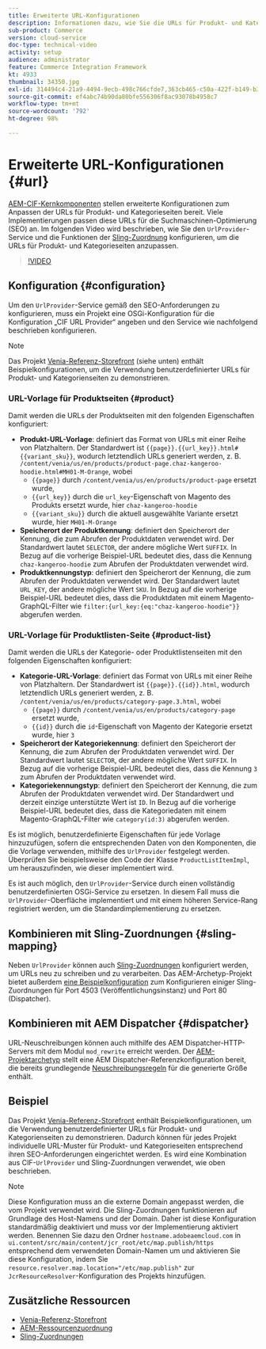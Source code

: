 ```yaml
---
title: Erweiterte URL-Konfigurationen
description: Informationen dazu, wie Sie die URLs für Produkt- und Kategorien-Seiten anpassen. Dies ermöglicht es, dass Implementierungen URLs für Suchmaschinen optimieren und ihr Auffinden fördern.
sub-product: Commerce
version: cloud-service
doc-type: technical-video
activity: setup
audience: administrator
feature: Commerce Integration Framework
kt: 4933
thumbnail: 34350.jpg
exl-id: 314494c4-21a9-4494-9ecb-498c766cfde7,363cb465-c50a-422f-b149-b3f41c2ebc0f
source-git-commit: ef4abc74b90da80bfe556306f8ac93078b4958c7
workflow-type: tm+mt
source-wordcount: '792'
ht-degree: 98%

---
```


# Erweiterte URL-Konfigurationen {#url}

[AEM-CIF-Kernkomponenten](https://github.com/adobe/aem-core-cif-components) stellen erweiterte Konfigurationen zum Anpassen der URLs für Produkt- und Kategorieseiten bereit. Viele Implementierungen passen diese URLs für die Suchmaschinen-Optimierung (SEO) an.  Im folgenden Video wird beschrieben, wie Sie den `UrlProvider`-Service und die Funktionen der [Sling-Zuordnung](https://sling.apache.org/documentation/the-sling-engine/mappings-for-resource-resolution.html) konfigurieren, um die URLs für Produkt- und Kategorieseiten anzupassen.

>[!VIDEO](https://video.tv.adobe.com/v/34350/?quality=12)

## Konfiguration {#configuration}

Um den `UrlProvider`-Service gemäß den SEO-Anforderungen zu konfigurieren, muss ein Projekt eine OSGi-Konfiguration für die Konfiguration „CIF URL Provider“ angeben und den Service wie nachfolgend beschrieben konfigurieren.

>[!NOTE]
>
> Das Projekt [Venia-Referenz-Storefront](https://github.com/adobe/aem-cif-guides-venia) (siehe unten) enthält Beispielkonfigurationen, um die Verwendung benutzerdefinierter URLs für Produkt- und Kategorienseiten zu demonstrieren.

### URL-Vorlage für Produktseiten {#product}

Damit werden die URLs der Produktseiten mit den folgenden Eigenschaften konfiguriert:

* **Produkt-URL-Vorlage**: definiert das Format von URLs mit einer Reihe von Platzhaltern. Der Standardwert ist `{{page}}.{{url_key}}.html#{{variant_sku}}`, wodurch letztendlich URLs generiert werden, z. B. `/content/venia/us/en/products/product-page.chaz-kangeroo-hoodie.html#MH01-M-Orange`, wobei
   * `{{page}}` durch `/content/venia/us/en/products/product-page` ersetzt wurde,
   * `{{url_key}}` durch die `url_key`-Eigenschaft von Magento des Produkts ersetzt wurde, hier `chaz-kangeroo-hoodie`
   * `{{variant_sku}}` durch die aktuell ausgewählte Variante ersetzt wurde, hier `MH01-M-Orange`
* **Speicherort der Produktkennung**: definiert den Speicherort der Kennung, die zum Abrufen der Produktdaten verwendet wird. Der Standardwert lautet `SELECTOR`, der andere mögliche Wert `SUFFIX`. In Bezug auf die vorherige Beispiel-URL bedeutet dies, dass die Kennung `chaz-kangeroo-hoodie` zum Abrufen der Produktdaten verwendet wird.
* **Produktkennungstyp**: definiert den Speicherort der Kennung, die zum Abrufen der Produktdaten verwendet wird. Der Standardwert lautet `URL_KEY`, der andere mögliche Wert `SKU`. In Bezug auf die vorherige Beispiel-URL bedeutet dies, dass die Produktdaten mit einem Magento-GraphQL-Filter wie `filter:{url_key:{eq:"chaz-kangeroo-hoodie"}}` abgerufen werden.

### URL-Vorlage für Produktlisten-Seite {#product-list}

Damit werden die URLs der Kategorie- oder Produktlistenseiten mit den folgenden Eigenschaften konfiguriert:

* **Kategorie-URL-Vorlage**: definiert das Format von URLs mit einer Reihe von Platzhaltern. Der Standardwert ist `{{page}}.{{id}}.html`, wodurch letztendlich URLs generiert werden, z. B. `/content/venia/us/en/products/category-page.3.html`, wobei
   * `{{page}}` durch `/content/venia/us/en/products/category-page` ersetzt wurde,
   * `{{id}}` durch die `id`-Eigenschaft von Magento der Kategorie ersetzt wurde, hier `3`
* **Speicherort der Kategoriekennung**: definiert den Speicherort der Kennung, die zum Abrufen der Produktdaten verwendet wird. Der Standardwert lautet `SELECTOR`, der andere mögliche Wert `SUFFIX`. In Bezug auf die vorherige Beispiel-URL bedeutet dies, dass die Kennung `3` zum Abrufen der Produktdaten verwendet wird.
* **Kategoriekennungstyp**: definiert den Speicherort der Kennung, die zum Abrufen der Produktdaten verwendet wird. Der Standardwert und derzeit einzige unterstützte Wert ist `ID`. In Bezug auf die vorherige Beispiel-URL bedeutet dies, dass die Kategoriedaten mit einem Magento-GraphQL-Filter wie `category(id:3)` abgerufen werden.

Es ist möglich, benutzerdefinierte Eigenschaften für jede Vorlage hinzuzufügen, sofern die entsprechenden Daten von den Komponenten, die die Vorlage verwenden, mithilfe des `UrlProvider` festgelegt werden. Überprüfen Sie beispielsweise den Code der Klasse `ProductListItemImpl`, um herauszufinden, wie dieser implementiert wird.

Es ist auch möglich, den `UrlProvider`-Service durch einen vollständig benutzerdefinierten OSGi-Service zu ersetzen. In diesem Fall muss die `UrlProvider`-Oberfläche implementiert und mit einem höheren Service-Rang registriert werden, um die Standardimplementierung zu ersetzen.

## Kombinieren mit Sling-Zuordnungen {#sling-mapping}

Neben `UrlProvider` können auch [Sling-Zuordnungen](https://sling.apache.org/documentation/the-sling-engine/mappings-for-resource-resolution.html) konfiguriert werden, um URLs neu zu schreiben und zu verarbeiten. Das AEM-Archetyp-Projekt bietet außerdem [eine Beispielkonfiguration](https://github.com/adobe/aem-cif-project-archetype/tree/master/src/main/archetype/samplecontent/src/main/content/jcr_root/etc/map.publish) zum Konfigurieren einiger Sling-Zuordnungen für Port 4503 (Veröffentlichungsinstanz) und Port 80 (Dispatcher).

## Kombinieren mit AEM Dispatcher {#dispatcher}

URL-Neuschreibungen können auch mithilfe des AEM Dispatcher-HTTP-Servers mit dem Modul `mod_rewrite` erreicht werden. Der [AEM-Projektarchetyp](https://github.com/adobe/aem-project-archetype) stellt eine AEM Dispatcher-Referenzkonfiguration bereit, die bereits grundlegende [Neuschreibungsregeln](https://github.com/adobe/aem-project-archetype/tree/master/src/main/archetype/dispatcher.cloud) für die generierte Größe enthält.

## Beispiel

Das Projekt [Venia-Referenz-Storefront](https://github.com/adobe/aem-cif-guides-venia) enthält Beispielkonfigurationen, um die Verwendung benutzerdefinierter URLs für Produkt- und Kategorienseiten zu demonstrieren. Dadurch können für jedes Projekt individuelle URL-Muster für Produkt- und Kategorieseiten entsprechend ihren SEO-Anforderungen eingerichtet werden. Es wird eine Kombination aus CIF-`UrlProvider` und Sling-Zuordnungen verwendet, wie oben beschrieben.

>[!NOTE]
>
>Diese Konfiguration muss an die externe Domain angepasst werden, die vom Projekt verwendet wird. Die Sling-Zuordnungen funktionieren auf Grundlage des Host-Namens und der Domain. Daher ist diese Konfiguration standardmäßig deaktiviert und muss vor der Implementierung aktiviert werden. Benennen Sie dazu den Ordner `hostname.adobeaemcloud.com` in `ui.content/src/main/content/jcr_root/etc/map.publish/https` entsprechend dem verwendeten Domain-Namen um und aktivieren Sie diese Konfiguration, indem Sie `resource.resolver.map.location="/etc/map.publish"` zur `JcrResourceResolver`-Konfiguration des Projekts hinzufügen.

## Zusätzliche Ressourcen

* [Venia-Referenz-Storefront](https://github.com/adobe/aem-cif-guides-venia)
* [AEM-Ressourcenzuordnung](https://docs.adobe.com/content/help/de-DE/experience-manager-65/deploying/configuring/resource-mapping.translate.html)
* [Sling-Zuordnungen](https://sling.apache.org/documentation/the-sling-engine/mappings-for-resource-resolution.html)
